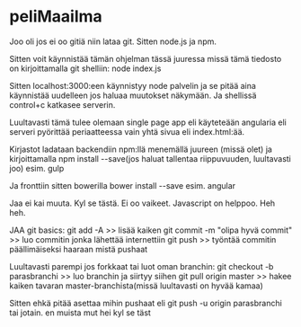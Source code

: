 # peliMaailma

Joo oli jos ei oo gitiä niin lataa git.
Sitten node.js ja npm.

Sitten voit käynnistää tämän ohjelman tässä juuressa missä tämä tiedosto on kirjoittamalla git shelliin: node index.js

Sitten localhost:3000:een käynnistyy node palvelin ja se pitää aina käynnistää uudelleen jos haluaa muutokset näkymään. Ja shellissä control+c katkasee serverin.

Luultavasti tämä tulee olemaan single page app eli käyteteään angularia eli serveri pyörittää periaatteessa vain yhtä sivua eli index.html:ää.

Kirjastot ladataan backendiin npm:llä menemällä juureen (missä olet) ja kirjoittamalla npm install --save(jos haluat tallentaa riippuvuuden, luultavasti joo) esim. gulp

Ja fronttiin sitten bowerilla bower install --save esim. angular

Jaa ei kai muuta. Kyl se tästä. Ei oo vaikeet. Javascript on helppoo. Heh heh.

JAA git basics:
git add -A >> lisää kaiken
git commit -m "olipa hyvä commit" >> luo commitin jonka lähettää internettiin
git push >> työntää commitin päällimäiseksi haaraan mistä pushaat

Luultavasti parempi jos forkkaat tai luot oman branchin:
git checkout -b parasbranchi >> luo branchin ja siirtyy siihen
git pull origin master >> hakee kaiken tavaran master-branchista(missä luultavasti on hyvää kamaa)

Sitten ehkä pitää asettaa mihin pushaat eli git push -u origin parasbranchi tai jotain. en muista mut hei kyl se täst

